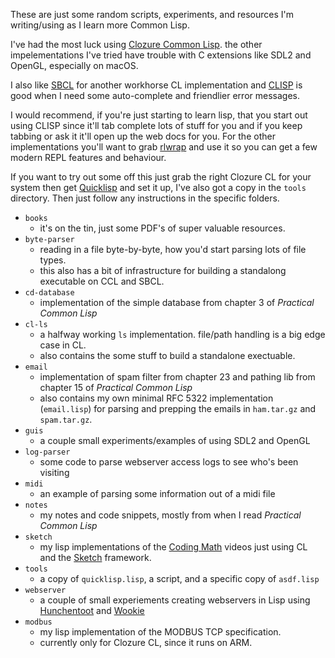 These are just some random scripts, experiments, and resources I'm writing/using
as I learn more Common Lisp.

I've had the most luck using [Clozure Common Lisp](https://ccl.clozure.com/download.html).
the other impelementations I've tried have trouble with C extensions like SDL2
and OpenGL, especially on macOS.

I also like [SBCL](http://www.sbcl.org/) for another workhorse CL implementation
and [CLISP](https://clisp.sourceforge.io/) is good when I need some auto-complete
and friendlier error messages.

I would recommend, if you're just starting to learn lisp, that you start out
using CLISP since it'll tab complete lots of stuff for you and if you keep
tabbing or ask it it'll open up the web docs for you. For the other
implementations you'll want to grab [rlwrap](https://github.com/hanslub42/rlwrap)
and use it so you can get a few modern REPL features and behaviour.

If you want to try out some off this just grab the right Clozure CL for your system
then get [Quicklisp](https://www.quicklisp.org/beta/) and set it up, I've also
got a copy in the `tools` directory. Then just follow any instructions in the
specific folders.

* `books`
    * it's on the tin, just some PDF's of super valuable resources.
* `byte-parser`
    * reading in a file byte-by-byte, how you'd start parsing lots of file types.
    * this also has a bit of infrastructure for building a standalong executable on CCL and SBCL.
* `cd-database`
    * implementation of the simple database from chapter 3 of *Practical Common Lisp*
* `cl-ls`
    * a halfway working `ls` implementation. file/path handling is a big edge case in CL.
    * also contains the some stuff to build a standalone exectuable.
* `email`
    * implementation of spam filter from chapter 23 and pathing lib from
      chapter 15 of *Practical Common Lisp*
    * also contains my own minimal RFC 5322 implementation (`email.lisp`) for
      parsing and prepping the emails in `ham.tar.gz` and `spam.tar.gz`.
* `guis`
    * a couple small experiments/examples of using SDL2 and OpenGL
* `log-parser`
    * some code to parse webserver access logs to see who's been visiting
* `midi`
    * an example of parsing some information out of a midi file
* `notes`
    * my notes and code snippets, mostly from when I read *Practical Common Lisp*
* `sketch`
    * my lisp implementations of the [Coding Math](https://www.youtube.com/playlist?list=PL7wAPgl1JVvUEb0dIygHzO4698tmcwLk9)
      videos just using CL and the [Sketch](https://github.com/vydd/sketch) framework.
* `tools`
    * a copy of `quicklisp.lisp`, a script, and a specific copy of `asdf.lisp`
* `webserver`
    * a couple of small experiements creating webservers in Lisp using
      [Hunchentoot](https://edicl.github.io/hunchentoot/) and
      [Wookie](http://wookie.lyonbros.com/)
* `modbus`
    * my lisp implementation of the MODBUS TCP specification.
    * currently only for Clozure CL, since it runs on ARM.
